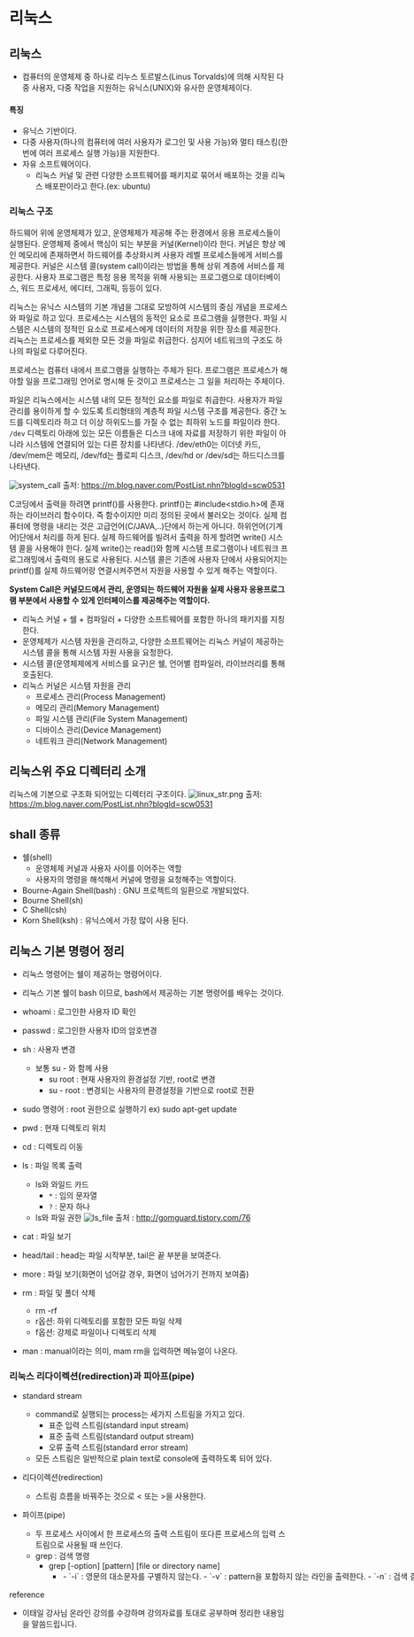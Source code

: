 # 리눅스 

## 리눅스
- 컴퓨터의 운영체제 중 하나로 리누스 토르발스(Linus Torvalds)에 의해 시작된 다중 사용자, 다중 작업을 지원하는 유닉스(UNIX)와 유사한 운영체제이다. 

#### 특징
- 유닉스 기반이다. 
- 다중 사용자(하나의 컴퓨터에 여러 사용자가 로그인 및 사용 가능)와 멀티 태스킹(한번에 여러 프로세스 실행 가능)을 지원한다. 
- 자유 소프트웨어이다. 
  - 리눅스 커널 및 관련 다양한 소프트웨어를 패키지로 묶어서 배포하는 것을 리눅스 배포판이라고 한다.(ex: ubuntu)

### 리눅스 구조
하드웨어 위에 운영체제가 있고, 운영체제가 제공해 주는 환경에서 응용 프로세스들이 실행된다. 운영체제 중에서 핵심이 되는 부분을 커널(Kernel)이라 한다. 
커널은 항상 메인 메모리에 존재하면서 하드웨어를 추상화시켜 사용자 레벨 프로세스들에게 서비스를 제공한다. 커널은 시스템 콜(system call)이라는 방법을 통해 상위 계층에 서비스를 제공한다. 사용자 프로그램은 특정 응용 목적을 위해 사용되는 프로그램으로 데이터베이스, 워드 프로세서, 에디터, 그래픽, 등등이 있다. 

리눅스는 유닉스 시스템의 기본 개념을 그대로 모방하여 시스템의 중심 개념을 프로세스와 파일로 하고 있다. 프로세스는 시스템의 동적인 요소로 프로그램을 실행한다. 파일 시스템은 시스템의 정적인 요소로 프로세스에게 데이터의 저장을 위한 장소를 제공한다. 리눅스는 프로세스를 제외한 모든 것을 파일로 취급한다. 심지어 네트워크의 구조도 하나의 파일로 다루어진다. 

프로세스는 컴퓨터 내에서 프로그램을 실행하는 주체가 된다. 프로그램은 프로세스가 해야할 일을 프로그래밍 언어로 명시해 둔 것이고 프로세스는 그 일을 처리하는 주체이다. 

파일은 리눅스에서는 시스템 내의 모든 정적인 요소를 파일로 취급한다. 사용자가 파일 관리를 용이하게 할 수 있도록 트리형태의 계층적 파일 시스템 구조를 제공한다. 중간 노드를 디렉토리라 하고 더 이상 하위도느를 가질 수 없는 최하위 노드를 파일이라 한다. `/dev` 디렉토리 아래에 있는 모든 이름들은 디스크 내에 자료를 저장하기 위한 파일이 아니라 시스템에 연결되어 있는 다른 장치를 나타낸다. /dev/eth0는 이더넷 카드, /dev/mem은 메모리, /dev/fd는 플로피 디스크, /dev/hd or /dev/sd는 하드디스크를 나타낸다. 

![system_call](../../../resource/img/system_call.png) 출저: https://m.blog.naver.com/PostList.nhn?blogId=scw0531

C코딩에서 출력을 하려면 printf()를 사용한다. printf()는 #include<stdio.h>에 존재하는 라이브러리 함수이다. 즉 함수이지만 미리 정의된 곳에서 불러오는 것이다. 실제 컴퓨터에 명령을 내리는 것은 고급언어(C/JAVA,..)단에서 하는게 아니다. 하위언어(기계어)단에서 처리를 하게 된다. 실제 하드웨어를 빌려서 출력을 하게 할려면 write() 시스템 콜을 사용해야 한다. 실제 write()는 read()와 함께 시스템 프로그램이나 네트워크 프로그래밍에서 출력의 용도로 사용된다. 시스템 콜은 기존에 사용자 단에서 사용되어지는 printf()를 실제 하드웨어랑 연결시켜주면서 자원을 사용할 수 있게 해주는 역할이다. 

**System Call은 커널모드에서 관리, 운영되는 하드웨어 자원을 실제 사용자 응용프로그램 부분에서 사용할 수 있게 인터페이스를 제공해주는 역할이다.**

- 리눅스 커널 + 쉘 + 컴파일러 + 다양한 소프트웨어를 포함한 하나의 패키지를 지칭한다. 
- 운영체제가 시스템 자원을 관리하고, 다양한 소프트웨어는 리눅스 커널이 제공하는 시스템 콜을 통해 시스템 자원 사용을 요청한다. 
- 시스템 콜(운영체제에게 서비스를 요구)은 쉘, 언어별 컴파일러, 라이브러리를 통해 호출된다.
- 리눅스 커널은 시스템 자원을 관리 
  - 프로세스 관리(Process Management)
  - 메모리 관리(Memory Management)
  - 파일 시스템 관리(File System Management)
  - 디바이스 관리(Device Management)
  - 네트워크 관리(Network Management)


## 리눅스위 주요 디렉터리 소개
리눅스에 기본으로 구조화 되어있는 디렉터리 구조이다. 
![linux_str.png](../../../resource/img/linux_str.png) 출저: https://m.blog.naver.com/PostList.nhn?blogId=scw0531


## shall 종류
- 쉘(shell) 
  - 운영체제 커널과 사용자 사이를 이어주는 역할
  - 사용자의 명령을 해석해서 커널에 명령을 요청해주는 역할이다. 
- Bourne-Again Shell(bash) : GNU 프로젝트의 일환으로 개발되었다. 
- Bourne Shell(sh)
- C Shell(csh)
- Korn Shell(ksh) : 유닉스에서 가장 많이 사용 된다.

## 리눅스 기본 명령어 정리
- 리눅스 명령어는 쉘이 제공하는 명령어이다.
- 리눅스 기본 쉘이 bash 이므로, bash에서 제공하는 기본 명령어를 배우는 것이다.

- whoami : 로그인한 사용자 ID 확인
- passwd : 로그인한 사용자 ID의 암호변경
- sh : 사용자 변경
  - 보통 su - 와 함께 사용
    - su root : 현재 사용자의 환경설정 기반, root로 변경
    - su - root : 변경되는 사용자의 환경설정을 기반으로 root로 전환
- sudo 명령어 : root 권한으로 실행하기
ex) sudo apt-get update
- pwd : 현재 디렉토리 위치
- cd : 디렉토리 이동
- ls : 파일 목록 출력
  - ls와 와일드 카드
    - `*` : 임의 문자열
    - `?` : 문자 하나
  - ls와 파일 권한
    ![ls_file](../../../resource/img/ls_file.png)
    출처 : http://gomguard.tistory.com/76
- cat : 파일 보기
- head/tail : head는 파일 시작부분, tail은 끝 부분을 보여준다.
- more : 파일 보기(화면이 넘어갈 경우, 화면이 넘어가기 전까지 보여줌)
- rm : 파일 및 폴더 삭제
  - rm -rf 
  - r옵션: 하위 디렉토리를 포함한 모든 파일 삭제
  - f옵션: 강제로 파일이나 디렉토리 삭제
- man : manual이라는 의미, mam rm을 입력하면 메뉴얼이 나온다.

### 리눅스 리다이렉션(redirection)과 피아프(pipe)
- standard stream
  - command로 실행되는 process는 세가지 스트림을 가지고 있다.
    - 표준 입력 스트림(standard input stream)
    - 표준 출력 스트림(standard output stream)
    - 오류 출력 스트림(standard error stream)
  - 모든 스트림은 일반적으로 plain text로 console에 출력하도록 되어 있다.

- 리다이렉션(redirection)
  - 스트림 흐름을 바꿔주는 것으로 < 또는 >을 사용한다.
  
- 파이프(pipe)
  - 두 프로세스 사이에서 한 프로세스의 출력 스트림이 또다른 프로세스의 입력 스트림으로 사용될 때 쓰인다. 
  - grep : 검색 명령
    - grep [-option] [pattern] [file or directory name]
      - <option>
        - `-i` : 영문의 대소문자를 구별하지 않는다. 
        - `-v` : pattern을 포함하지 않는 라인을 출력한다.
        - `-n` : 검색 결과의 각 행의 선두에 행 번호를 넣는다. (first line is 1)
        - `-l` : 파일명만 출력한다.
        - `-c` : 패턴과 일치하는 라인의 개수만 출력한다.
        - `-r` : 하위 디렉토리까지 검색한다.
reference
- 이태일 강사님 온라인 강의를 수강하며 강의자료를 토대로 공부하며 정리한 내용임을 말씀드립니다. 


